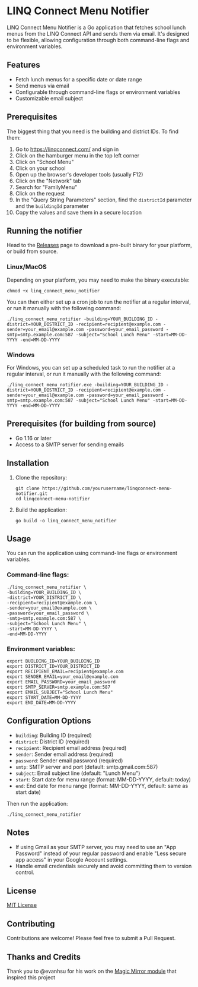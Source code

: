 # LINQ Connect Menu Notifier

LINQ Connect Menu Notifier is a Go application that fetches school lunch menus from the LINQ Connect API and sends them via email. It's designed to be flexible, allowing configuration through both command-line flags and environment variables.

## Features

- Fetch lunch menus for a specific date or date range
- Send menus via email
- Configurable through command-line flags or environment variables
- Customizable email subject

## Prerequisites

The biggest thing that you need is the building and district IDs.  To find them:

1. Go to https://linqconnect.com/ and sign in
2. Click on the hamburger menu in the top left corner
3. Click on "School Menu"
4. Click on your school
5. Open up the browser's developer tools (usually F12)
6. Click on the "Network" tab
7. Search for "FamilyMenu"
8. Click on the request
9. In the "Query String Parameters" section, find the `districtId` parameter and the `buildingId` parameter
10. Copy the values and save them in a secure location

## Running the notifier

Head to the [Releases](https://github.com/aaronsachs/linqconnect-menu-notifier/releases) page to download a pre-built binary for your platform, or build from source.

### Linux/MacOS
Depending on your platform, you may need to make the binary executable:

```
chmod +x linq_connect_menu_notifier
```

You can then either set up a cron job to run the notifier at a regular interval, or run it manually with the following command:

```
./linq_connect_menu_notifier -building=YOUR_BUILDING_ID -district=YOUR_DISTRICT_ID -recipient=recipient@example.com -sender=your_email@example.com -password=your_email_password -smtp=smtp.example.com:587 -subject="School Lunch Menu" -start=MM-DD-YYYY -end=MM-DD-YYYY
```

### Windows

For Windows, you can set up a scheduled task to run the notifier at a regular interval, or run it manually with the following command:

```
./linq_connect_menu_notifier.exe -building=YOUR_BUILDING_ID -district=YOUR_DISTRICT_ID -recipient=recipient@example.com -sender=your_email@example.com -password=your_email_password -smtp=smtp.example.com:587 -subject="School Lunch Menu" -start=MM-DD-YYYY -end=MM-DD-YYYY
```

## Prerequisites (for building from source)

- Go 1.16 or later
- Access to a SMTP server for sending emails

## Installation

1. Clone the repository:
   ```
   git clone https://github.com/yourusername/linqconnect-menu-notifier.git
   cd linqconnect-menu-notifier
   ```

2. Build the application:
   ```
   go build -o linq_connect_menu_notifier
   ```

## Usage

You can run the application using command-line flags or environment variables.

### Command-line flags:

```
./linq_connect_menu_notifier \
-building=YOUR_BUILDING_ID \
-district=YOUR_DISTRICT_ID \
-recipient=recipient@example.com \
-sender=your_email@example.com \
-password=your_email_password \
-smtp=smtp.example.com:587 \
-subject="School Lunch Menu" \
-start=MM-DD-YYYY \
-end=MM-DD-YYYY
```

### Environment variables:

```
export BUILDING_ID=YOUR_BUILDING_ID
export DISTRICT_ID=YOUR_DISTRICT_ID
export RECIPIENT_EMAIL=recipient@example.com
export SENDER_EMAIL=your_email@example.com
export EMAIL_PASSWORD=your_email_password
export SMTP_SERVER=smtp.example.com:587
export EMAIL_SUBJECT="School Lunch Menu"
export START_DATE=MM-DD-YYYY
export END_DATE=MM-DD-YYYY
```

## Configuration Options

- `building`: Building ID (required)
- `district`: District ID (required)
- `recipient`: Recipient email address (required)
- `sender`: Sender email address (required)
- `password`: Sender email password (required)
- `smtp`: SMTP server and port (default: smtp.gmail.com:587)
- `subject`: Email subject line (default: "Lunch Menu")
- `start`: Start date for menu range (format: MM-DD-YYYY, default: today)
- `end`: End date for menu range (format: MM-DD-YYYY, default: same as start date)

Then run the application:

```
./linq_connect_menu_notifier
```

## Notes

- If using Gmail as your SMTP server, you may need to use an "App Password" instead of your regular password and enable "Less secure app access" in your Google Account settings.
- Handle email credentials securely and avoid committing them to version control.

## License

[MIT License](LICENSE)

## Contributing

Contributions are welcome! Please feel free to submit a Pull Request.

## Thanks and Credits

Thank you to @evanhsu for his work on the [Magic Mirror module](https://github.com/evanhsu/MMM-TitanSchoolMealMenu/tree/main) that inspired this project
